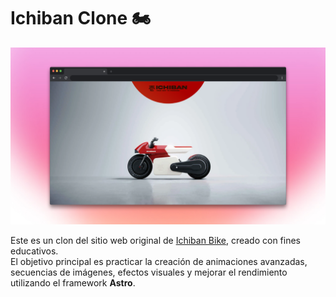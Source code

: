 # Ichiban Clone 🏍️

![Preview](./ichiban.png)

Este es un clon del sitio web original de [Ichiban Bike](https://www.ichiban.bike), creado con fines educativos.  
El objetivo principal es practicar la creación de animaciones avanzadas, secuencias de imágenes, efectos visuales y mejorar el rendimiento utilizando el framework **Astro**.
